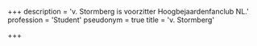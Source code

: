 +++
description = 'v. Stormberg is voorzitter Hoogbejaardenfanclub NL.'
profession = 'Student'
pseudonym = true
title = 'v. Stormberg'

+++

